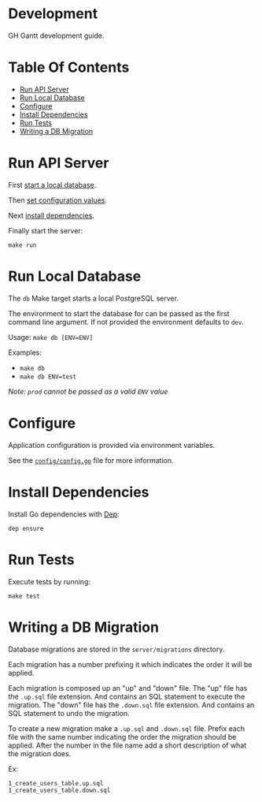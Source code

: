 # Development 
GH Gantt development guide.

# Table Of Contents
- [Run API Server](#run-api-server)
- [Run Local Database](#run-local-database)
- [Configure](#configure)
- [Install Dependencies](#install-dependencies)
- [Run Tests](#run-tests)
- [Writing a DB Migration](#writing-a-db-migration)

# Run API Server
First [start a local database](#run-local-database).  

Then [set configuration values](#configure).  

Next [install dependencies](#install-dependencies).  

Finally start the server:

```
make run
```

# Run Local Database
The `db` Make target starts a local PostgreSQL server.  

The environment to start the database for can be passed as the first command line argument. If not provided the 
environment defaults to `dev`.

Usage: `make db [ENV=ENV]`  

Examples:

- `make db`
- `make db ENV=test`

*Note: `prod` cannot be passed as a valid `ENV` value*

# Configure
Application configuration is provided via environment variables.  

See the [`config/config.go`](config/config.go) file for more information.

# Install Dependencies
Install Go dependencies with [Dep](https://golang.github.io/dep/):

```
dep ensure
```

# Run Tests
Execute tests by running:

```
make test
```

# Writing a DB Migration
Database migrations are stored in the `server/migrations` directory.  

Each migration has a number prefixing it which indicates the order it will be applied.  

Each migration is composed up an "up" and "down" file. The "up" file has the `.up.sql` file extension. And contains an
SQL statement to execute the migration. The "down" file has the `.down.sql` file extension. And contains an SQL
statement to undo the migration.

To create a new migration make a `.up.sql` and `.down.sql` file. Prefix each file with the same number indicating the 
order the migration should be applied. After the number in the file name add a short description of what the migration
does.

Ex:

`1_create_users_table.up.sql`  
`1_create_users_table.down.sql`
